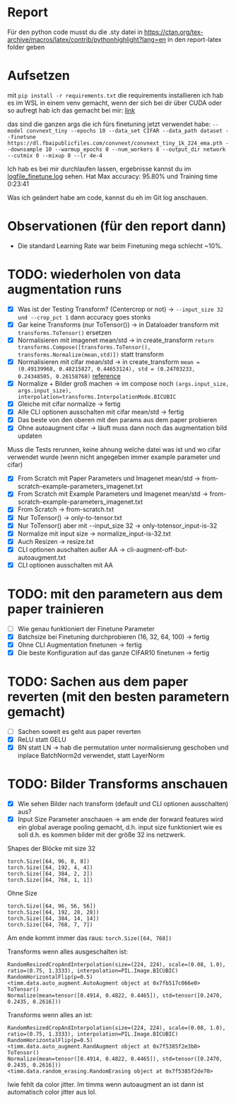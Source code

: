 # Report
Für den python code musst du die .sty datei in https://ctan.org/tex-archive/macros/latex/contrib/pythonhighlight?lang=en in den report-latex folder geben

# Aufsetzen

mit `pip install -r requirements.txt` die requirements installieren
ich hab es im WSL in einem venv gemacht, wenn der sich bei dir über CUDA oder so aufregt hab ich das gemacht bei mir: [link](https://github.com/microsoft/WSL/issues/5663#issuecomment-1068499676)

das sind die ganzen args die ich fürs finetuning jetzt verwendet habe:
`--model convnext_tiny
--epochs 10
--data_set CIFAR
--data_path dataset
--finetune https://dl.fbaipublicfiles.com/convnext/convnext_tiny_1k_224_ema.pth
--downsample 10
--warmup_epochs 0
--num_workers 8
--output_dir
network
--cutmix 0
--mixup 0
--lr 4e-4`

Ich hab es bei mir durchlaufen lassen, ergebnisse kannst du im [logfile_finetune.log](logfile_finetune.log) sehen. Hat Max accuracy: 95.80%
und Training time 0:23:41

Was ich geändert habe am code, kannst du eh im Git log anschauen.

# Observationen (für den report dann)
- Die standard Learning Rate war beim Finetuning mega schlecht ~10%.

# TODO: wiederholen von data augmentation runs
- [x] Was ist der Testing Transform? (Centercrop or not) -> `--input_size 32 und --crop_pct 1` dann accuracy goes stonks
- [x] Gar keine Transforms (nur ToTensor()) -> in Dataloader transform mit `transforms.ToTensor()` ersetzen
- [x] Normalisieren mit imagenet mean/std -> in create_transform `return transforms.Compose([transforms.ToTensor(), transforms.Normalize(mean,std)])` statt transform
- [x] Normalisieren mit cifar mean/std -> in create_transform `mean = (0.49139968, 0.48215827, 0.44653124), std = (0.24703233, 0.24348505, 0.26158768)` [reference](https://stackoverflow.com/questions/66678052/how-to-calculate-the-mean-and-the-std-of-cifar10-data)
- [x] Normalize + Bilder groß machen -> im compose noch `(args.input_size, args.input_size), interpolation=transforms.InterpolationMode.BICUBIC`
- [x] Gleiche mit cifar normalize -> fertig
- [x] Alle CLI optionen ausschalten mit cifar mean/std -> fertig
- [x] Das beste von den oberen mit den params aus dem paper probieren
- [x] Ohne autoaugment cifar -> läuft muss dann noch das augmentation bild updaten

Muss die Tests rerunnen, keine ahnung welche datei was ist und wo cifar verwendet wurde (wenn nicht angegeben immer example parameter und cifar)
- [x] From Scratch mit Paper Parameters und Imagenet mean/std -> from-scratch-example-parameters_imagenet.txt
- [x] From Scratch mit Example Parameters und Imagenet mean/std -> from-scratch-example-parameters_imagenet.txt
- [x] From Scratch -> from-scratch.txt
- [x] Nur ToTensor() -> only-to-tensor.txt
- [x] Nur ToTensor() aber mit --input_size 32 -> only-totensor_input-is-32
- [x] Normalize mit input size -> normalize_input-is-32.txt
- [x] Auch Resizen -> resize.txt
- [x] CLI optionen auschalten außer AA -> cli-augment-off-but-autoaugment.txt
- [x] CLI optionen ausschalten mit AA

# TODO: mit den parametern aus dem paper trainieren
- [ ] Wie genau funktioniert der Finetune Parameter
- [x] Batchsize bei Finetuning durchprobieren (16, 32, 64, 100) -> fertig
- [x] Ohne CLI Augmentation finetunen -> fertig
- [x] Die beste Konfiguration auf das ganze CIFAR10 finetunen -> fertig

# TODO: Sachen aus dem paper reverten (mit den besten parametern gemacht)
- [ ] Sachen soweit es geht aus paper reverten
- [x] ReLU statt GELU
- [x] BN statt LN -> hab die permutation unter normalisierung geschoben und inplace BatchNorm2d verwendet, statt LayerNorm

# TODO: Bilder Transforms anschauen 
- [x] Wie sehen Bilder nach transform (default und CLI optionen ausschalten) aus?
- [x] Input Size Parameter anschauen -> am ende der forward features wird ein global average pooling gemacht, d.h. input size funktioniert wie es soll d.h. es kommen bilder mit der größe 32 ins netzwerk.

Shapes der Blöcke mit size 32
```
torch.Size([64, 96, 8, 8])
torch.Size([64, 192, 4, 4])
torch.Size([64, 384, 2, 2])
torch.Size([64, 768, 1, 1])
```

Ohne Size
```
torch.Size([64, 96, 56, 56])
torch.Size([64, 192, 28, 28])
torch.Size([64, 384, 14, 14])
torch.Size([64, 768, 7, 7])
```

Am ende kommt immer das raus: `torch.Size([64, 768])`

Transforms wenn alles ausgeschalten ist:
````
RandomResizedCropAndInterpolation(size=(224, 224), scale=(0.08, 1.0), ratio=(0.75, 1.3333), interpolation=PIL.Image.BICUBIC)
RandomHorizontalFlip(p=0.5)
<timm.data.auto_augment.AutoAugment object at 0x7fb517c066e0>
ToTensor()
Normalize(mean=tensor([0.4914, 0.4822, 0.4465]), std=tensor([0.2470, 0.2435, 0.2616]))
````

Transforms wenn alles an ist:
````
RandomResizedCropAndInterpolation(size=(224, 224), scale=(0.08, 1.0), ratio=(0.75, 1.3333), interpolation=PIL.Image.BICUBIC)
RandomHorizontalFlip(p=0.5)
<timm.data.auto_augment.RandAugment object at 0x7f5385f2e3b0>
ToTensor()
Normalize(mean=tensor([0.4914, 0.4822, 0.4465]), std=tensor([0.2470, 0.2435, 0.2616]))
<timm.data.random_erasing.RandomErasing object at 0x7f5385f2de70>
````

Iwie fehlt da color jitter. Im timms wenn autoaugment an ist dann ist automatisch color jitter aus lol.